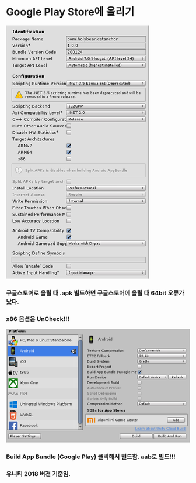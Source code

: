 # Google Play Store에 올리기

![Google%20Play%20Store/setting_unity.png](Google%20Play%20Store/setting_unity.png)

### 구글스토어로 올릴 때 .apk 빌드하면 구글스토어에 올릴 때 64bit 오류가 났다.

### x86 옵션은 UnCheck!!!

![Google%20Play%20Store/setting_unity1.png](Google%20Play%20Store/setting_unity1.png)

 

### Build App Bundle (Google Play) 클릭해서 빌드함. aab로 빌드!!!

### 유니티 2018 버젼 기준임.
